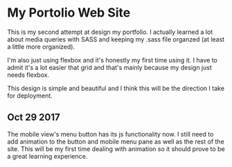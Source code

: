 # My Portolio Web Site

This is my second attempt at design my portfolio. I actually learned a lot about media queries with SASS and keeping my .sass file organzed (at least a little more organized).

I'm also just using flexbox and it's honestly my first time using it. I have to admit it's a lot easier that grid and that's mainly because my design just needs flexbox.

This design is simple and beautiful and I think this will be the direction I take for deployment.

## Oct 29 2017

The mobile view's menu button has its js functionality now. I still need to add animation to the button and mobile menu pane as well as the rest of the site. This will be my first time dealing with animation so it should prove to be a great learning experience.